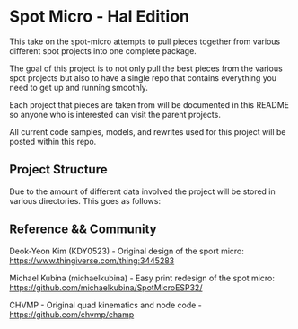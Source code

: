 # Spot Micro - Hal Edition

This take on the spot-micro attempts to pull pieces together from various different spot projects into one complete package.

The goal of this project is to not only pull the best pieces from the various spot projects but also to have a single repo that contains everything you need to get up and running smoothly.

Each project that pieces are taken from will be documented in this README so anyone who is interested can visit the parent projects.

All current code samples, models, and rewrites used for this project will be posted within this repo.

## Project Structure

Due to the amount of different data involved the project will be stored in various directories. This goes as follows:



## Reference && Community

Deok-Yeon Kim (KDY0523) - Original design of the sport micro: https://www.thingiverse.com/thing:3445283

Michael Kubina (michaelkubina) - Easy print redesign of the spot micro: https://github.com/michaelkubina/SpotMicroESP32/

CHVMP - Original quad kinematics and node code - https://github.com/chvmp/champ